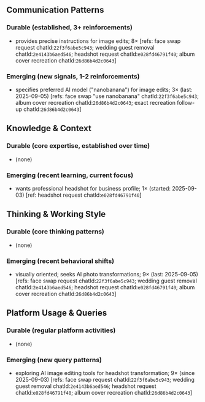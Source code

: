 ## Communication Patterns
### Durable (established, 3+ reinforcements)
- provides precise instructions for image edits; 8× [refs: face swap request chatId:`22f3f6abe5c943`; wedding guest removal chatId:`2e4143b6aed546`; headshot request chatId:`e028fd46791f40`; album cover recreation chatId:`26d86b4d2c0643`]

### Emerging (new signals, 1-2 reinforcements)
- specifies preferred AI model ("nanobanana") for image edits; 3× (last: 2025-09-05) [refs: face swap "use nanobanana" chatId:`22f3f6abe5c943`; album cover recreation chatId:`26d86b4d2c0643`; exact recreation follow-up chatId:`26d86b4d2c0643`]

## Knowledge & Context
### Durable (core expertise, established over time)
- (none)

### Emerging (recent learning, current focus)
- wants professional headshot for business profile; 1× (started: 2025-09-03) [ref: headshot request chatId:`e028fd46791f40`]

## Thinking & Working Style
### Durable (core thinking patterns)
- (none)

### Emerging (recent behavioral shifts)
- visually oriented; seeks AI photo transformations; 9× (last: 2025-09-05) [refs: face swap request chatId:`22f3f6abe5c943`; wedding guest removal chatId:`2e4143b6aed546`; headshot request chatId:`e028fd46791f40`; album cover recreation chatId:`26d86b4d2c0643`]

## Platform Usage & Queries
### Durable (regular platform activities)
- (none)

### Emerging (new query patterns)
- exploring AI image editing tools for headshot transformation; 9× (since 2025-09-03) [refs: face swap request chatId:`22f3f6abe5c943`; wedding guest removal chatId:`2e4143b6aed546`; headshot request chatId:`e028fd46791f40`; album cover recreation chatId:`26d86b4d2c0643`]